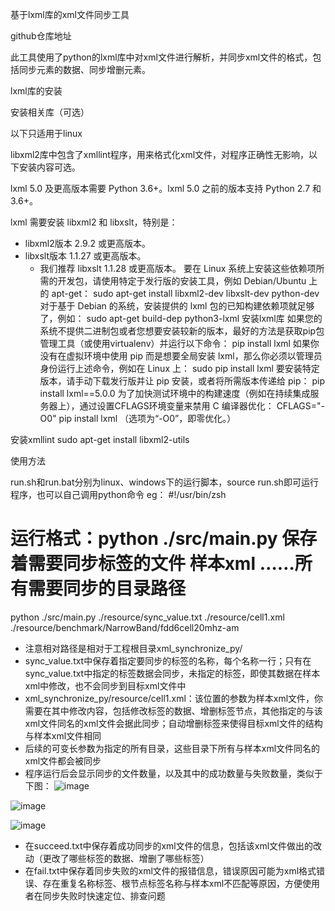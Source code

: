基于lxml库的xml文件同步工具

github仓库地址

此工具使用了python的lxml库中对xml文件进行解析，并同步xml文件的格式，包括同步元素的数据、同步增删元素。

lxml库的安装

安装相关库（可选）

以下只适用于linux

libxml2库中包含了xmllint程序，用来格式化xml文件，对程序正确性无影响，以下安装内容可选。

lxml 5.0 及更高版本需要 Python 3.6+。lxml 5.0 之前的版本支持 Python 2.7 和 3.6+。

lxml 需要安装 libxml2 和 libxslt，特别是：
- libxml2版本 2.9.2 或更高版本。
- libxslt版本 1.1.27 或更高版本。
  - 我们推荐 libxslt 1.1.28 或更高版本。
要在 Linux 系统上安装这些依赖项所需的开发包，请使用特定于发行版的安装工具，例如 Debian/Ubuntu 上的 apt-get：
sudo apt-get install libxml2-dev libxslt-dev python-dev
对于基于 Debian 的系统，安装提供的 lxml 包的已知构建依赖项就足够了，例如：
sudo apt-get build-dep python3-lxml
安装lxml库
如果您的系统不提供二进制包或者您想要安装较新的版本，最好的方法是获取pip包管理工具（或使用virtualenv）并运行以下命令：
pip install lxml
如果你没有在虚拟环境中使用 pip 而是想要全局安装 lxml，那么你必须以管理员身份运行上述命令，例如在 Linux 上：
sudo pip install lxml
要安装特定版本，请手动下载发行版并让 pip 安装，或者将所需版本传递给 pip：
pip install lxml==5.0.0
为了加快测试环境中的构建速度（例如在持续集成服务器上），通过设置CFLAGS环境变量来禁用 C 编译器优化：
CFLAGS="-O0"  pip install lxml
（选项为“-O0”，即零优化。）

安装xmllint
sudo apt-get install libxml2-utils

使用方法

run.sh和run.bat分别为linux、windows下的运行脚本，source run.sh即可运行程序，也可以自己调用python命令
eg：
#!/usr/bin/zsh

# 运行格式：python ./src/main.py 保存着需要同步标签的文件 样本xml ……所有需要同步的目录路径
python ./src/main.py ./resource/sync_value.txt ./resource/cell1.xml ./resource/benchmark/NarrowBand/fdd6cell20mhz-am

- 注意相对路径是相对于工程根目录xml_synchronize_py/
- sync_value.txt中保存着指定要同步的标签的名称，每个名称一行；只有在sync_value.txt中指定的标签数据会同步，未指定的标签，即使其数据在样本xml中修改，也不会同步到目标xml文件中
- xml_synchronize_py/resource/cell1.xml：该位置的参数为样本xml文件，你需要在其中修改内容，包括修改标签的数据、增删标签节点，其他指定的与该xml文件同名的xml文件会据此同步；自动增删标签来使得目标xml文件的结构与样本xml文件相同
- 后续的可变长参数为指定的所有目录，这些目录下所有与样本xml文件同名的xml文件都会被同步
- 程序运行后会显示同步的文件数量，以及其中的成功数量与失败数量，类似于下图：
![image](https://github.com/user-attachments/assets/354ecaca-6191-4ff0-9288-4da93169c054)

![image](https://github.com/user-attachments/assets/d058e3e6-67ad-4c36-b54f-8d8b2379e999)

![image](https://github.com/user-attachments/assets/4b33723a-ab9b-4a4f-868c-86e821bfb4f7)

- 在succeed.txt中保存着成功同步的xml文件的信息，包括该xml文件做出的改动（更改了哪些标签的数据、增删了哪些标签）
- 在fail.txt中保存着同步失败的xml文件的报错信息，错误原因可能为xml格式错误、存在重复名称标签、根节点标签名称与样本xml不匹配等原因，方便使用者在同步失败时快速定位、排查问题

